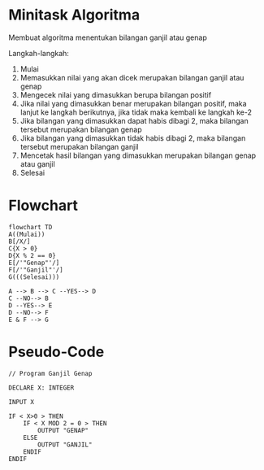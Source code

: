 # Minitask Algoritma

Membuat algoritma menentukan bilangan ganjil atau genap

Langkah-langkah:
1. Mulai
2. Memasukkan nilai yang akan dicek merupakan bilangan ganjil atau genap
3. Mengecek nilai yang dimasukkan berupa bilangan positif
4. Jika nilai yang dimasukkan benar merupakan bilangan positif, maka lanjut ke langkah berikutnya, jika tidak maka kembali ke langkah ke-2
5. Jika bilangan yang dimasukkan dapat habis dibagi 2, maka bilangan tersebut merupakan bilangan genap
6. Jika bilangan yang dimasukkan tidak habis dibagi 2, maka bilangan tersebut merupakan bilangan ganjil
7. Mencetak hasil bilangan yang dimasukkan merupakan bilangan genap atau ganjil
8. Selesai

# Flowchart

```mermaid
flowchart TD
A((Mulai))
B[/X/]
C{X > 0}
D{X % 2 == 0}
E[/'"Genap"'/]
F[/'"Ganjil"'/]
G(((Selesai)))

A --> B --> C --YES--> D
C --NO--> B
D --YES--> E
D --NO--> F
E & F --> G
```

# Pseudo-Code
```
// Program Ganjil Genap

DECLARE X: INTEGER

INPUT X

IF < X>0 > THEN
    IF < X MOD 2 = 0 > THEN
        OUTPUT "GENAP"
    ELSE
        OUTPUT "GANJIL"
    ENDIF
ENDIF    

```